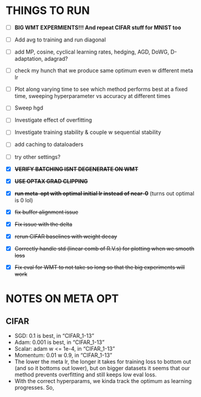 # THINGS TO RUN
- [ ] **BIG WMT EXPERMIENTS!!! And repeat CIFAR stuff for MNIST too**
- [ ] Add avg to training and run diagonal
- [ ] add MP, cosine, cyclical learning rates, hedging, AGD, DoWG, D-adaptation, adagrad?
- [ ] check my hunch that we produce same optimum even w different meta lr
- [ ] Plot along varying time to see which method performs best at a fixed time, sweeping hyperparameter vs accuracy at different times
- [ ] Sweep hgd
- [ ] Investigate effect of overfitting
- [ ] Investigate training stability & couple w sequential stability
- [ ] add caching to dataloaders
- [ ] try other settings?

- [X] ~~**VERIFY BATCHING ISNT DEGENERATE ON WMT**~~
- [X] ~~**USE OPTAX GRAD CLIPPING**~~
- [X] ~~**run meta-opt with optimal initial lr instead of near-0**~~ (turns out optimal is 0 lol)
- [X] ~~fix buffer alignment issue~~
- [X] ~~Fix issue with the delta~~
- [X] ~~rerun CIFAR baselines with weight decay~~
- [X] ~~Correctly handle std (linear comb of R.V.s) for plotting when we smooth loss~~
- [X] ~~Fix eval for WMT to not take so long so that the big experiments will work~~

# NOTES ON META OPT
## CIFAR
- SGD: 0.1 is best, in “CIFAR_1-13”
- Adam: 0.001 is best, in “CIFAR_1-13”
- Scalar: adam w <= 1e-4, in “CIFAR_1-13”
- Momentum: 0.01 w 0.9, in “CIFAR_1-13”
- The lower the meta lr, the longer it takes for training loss to bottom out (and so it bottoms out lower), but on bigger datasets it seems that our method prevents overfitting and still keeps low eval loss. 
- With the correct hyperparams, we kinda track the optimum as learning progresses. So, 




